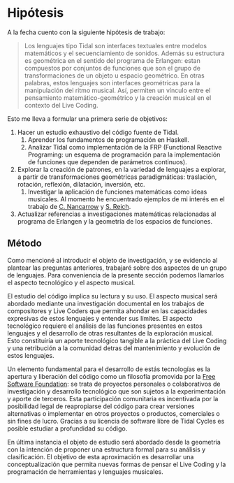 # Hipótesis

A la fecha cuento con la siguiente hipótesis de trabajo:

> Los lenguajes tipo Tidal son interfaces textuales entre modelos matemáticos y el secuenciamiento de sonidos. Además su estructura es geométrica en el sentido del programa de Erlangen: estan compuestos por conjuntos de funciones que son el grupo de transformaciones de un objeto u espacio geométrico. En otras palabras, estos lenguajes son interfaces geométricas para la manipulación del ritmo musical. Así, permiten un vínculo entre el pensamiento matemático-geométrico y la creación musical en el contexto del Live Coding.

Esto me lleva a formular una primera serie de objetivos:

1. Hacer un estudio exhaustivo del código fuente de Tidal.
	1. Aprender los fundamentos de programación en Haskell.
	2. Analizar Tidal como implementación de la FRP (Functional Reactive Programing: un esquema de programación para la implementación de funciones que dependen de parámetros continuos).
2. Explorar la creación de patrones, en la variedad de lenguajes a explorar, a partir de transformaciones geométricas paradigmáticas: traslación, rotación, reflexión, dilatación, inversión, etc.
	1. Investigar la aplicación de funciones matemáticas como ideas musicales. Al momento he encuentrado ejemplos de mi interés en el trabajo de [C. Nancarrow](https://youtu.be/R-AWEYJVKyo) y [S. Reich](https://youtu.be/YPU5XrmORCQ).
3. Actualizar referencias a investigaciones matemáticas relacionadas al programa de Erlangen y la geometría de los espacios de funciones.


## Método

Como mencioné al introducir el objeto de investigación, y se evidencio al plantear las preguntas anteriores, trabajaré sobre dos aspectos de un grupo de lenguajes. Para conveniencia de la presente sección podemos llamarlos el aspecto tecnológico y el aspecto musical.

El estudio del código implica su lectura y su uso. El aspecto musical será abordado mediante una investigación documental en los trabajos de compositores y Live Coders que permita ahondar en las capacidades expresivas de estos lenguajes y entender sus límites. El aspecto tecnológico requiere el análisis de las funciones presentes en estos lenguajes y el desarrollo de otras resultantes de la exploración musical. Esto constituiría un aporte tecnológico tangible a la práctica del Live Coding y una retribución a la comunidad detras del mantenimiento y evolución de estos lenguajes.

Un elemento fundamental para el desarrollo de estás tecnologías es la apertura y liberación del código como un filosofía promovida por la [Free Software Foundation](https://www.gnu.org/philosophy/philosophy.html): se trata de proyectos personales o colaborativos de investigación y desarrollo tecnológico que son sujetos a la experimentación y aporte de terceros. Esta participación comunitaria es incentivada por la posibilidad legal de reapropiarse del código para crear versiones alternativas o implementar en otros proyectos o productos, comerciales o sin fines de lucro. Gracias a su licencia de software libre de Tidal Cycles es posible estudiar a profundidad su código.

En última instancia el objeto de estudio será abordado desde la geometría con la intención de proponer una estructura formal para su análisis y clasificación. El objetivo de esta aproximación es desarrollar una conceptualización que permita nuevas formas de pensar el Live Coding y la programación de herramientas y lenguajes musicales.

